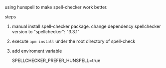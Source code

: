 
using hunspell to make spell-checker work better.

steps

1. manual install spell-checker package. change dependency spellchecker version to 
"spellchecker": "3.3.1"

2. execute `apm install` under the root directory of  spell-check

3. add enviroment variable 

   SPELLCHECKER_PREFER_HUNSPELL=true


